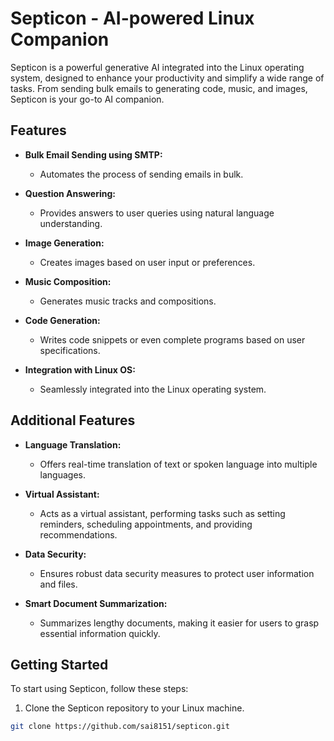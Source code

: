 # Septicon - AI-powered Linux Companion

Septicon is a powerful generative AI integrated into the Linux operating system, designed to enhance your productivity and simplify a wide range of tasks. From sending bulk emails to generating code, music, and images, Septicon is your go-to AI companion.

## Features

- **Bulk Email Sending using SMTP:**
  - Automates the process of sending emails in bulk.

- **Question Answering:**
  - Provides answers to user queries using natural language understanding.

- **Image Generation:**
  - Creates images based on user input or preferences.

- **Music Composition:**
  - Generates music tracks and compositions.

- **Code Generation:**
  - Writes code snippets or even complete programs based on user specifications.

- **Integration with Linux OS:**
  - Seamlessly integrated into the Linux operating system.

## Additional Features

- **Language Translation:**
  - Offers real-time translation of text or spoken language into multiple languages.

- **Virtual Assistant:**
  - Acts as a virtual assistant, performing tasks such as setting reminders, scheduling appointments, and providing recommendations.

- **Data Security:**
  - Ensures robust data security measures to protect user information and files.

- **Smart Document Summarization:**
  - Summarizes lengthy documents, making it easier for users to grasp essential information quickly.

## Getting Started

To start using Septicon, follow these steps:

1. Clone the Septicon repository to your Linux machine.

```bash
git clone https://github.com/sai8151/septicon.git
